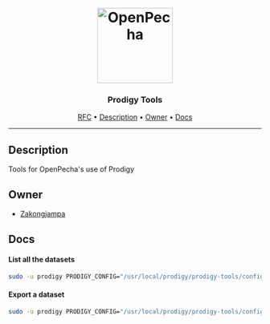 <h1 align="center">
  <br>
  <a href="https://openpecha.org"><img src="https://avatars.githubusercontent.com/u/82142807?s=400&u=19e108a15566f3a1449bafb03b8dd706a72aebcd&v=4" alt="OpenPecha" width="150"></a>
  <br>
</h1>

<h3 align="center">Prodigy Tools</h3>

<!-- Replace the title of the repository -->

<p align="center">
  <a href="https://github.com/OpenPecha/Requests/issues/30">RFC</a> •
  <a href="#description">Description</a> •
  <a href="#owner">Owner</a> •
<!--   <a href="#floppy_disk-install">Install</a> • -->
  <a href="#docs">Docs</a>
</p>
<hr>

## Description

Tools for OpenPecha's use of Prodigy

<!-- This section provides a high-level overview for the repo -->

## Owner

- [Zakongjampa](https://github.com/Zakongjampa)

<!-- This section lists the owners of the repo -->


## Docs

<!-- This section must link to the docs which are in the root of the repository in /docs -->

#### List all the datasets


```sh
sudo -u prodigy PRODIGY_CONFIG="/usr/local/prodigy/prodigy-tools/configuration/bdrc_crop_images.json" python3 -m prodigy stats -l
```

#### Export a dataset

```sh
sudo -u prodigy PRODIGY_CONFIG="/usr/local/prodigy/prodigy-tools/configuration/bdrc_crop_images.json" python3 -m prodigy db-out bdrc_crop exports/
```